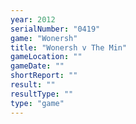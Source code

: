```yaml
---
year: 2012
serialNumber: "0419" 
game: "Wonersh"
title: "Wonersh v The Min"
gameLocation: ""
gameDate: ""
shortReport: ""
result: ""
resultType: ""
type: "game"
---
```

